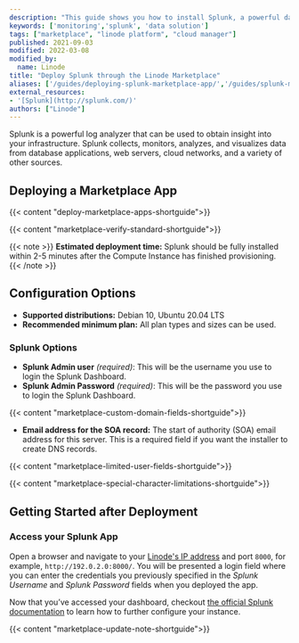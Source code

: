 ```yaml
---
description: "This guide shows you how to install Splunk, a powerful data solution that collects, monitors, analyzes, and visualizes data, using the Linode One-Click Marketplace."
keywords: ['monitoring','splunk', 'data solution']
tags: ["marketplace", "linode platform", "cloud manager"]
published: 2021-09-03
modified: 2022-03-08
modified_by:
  name: Linode
title: "Deploy Splunk through the Linode Marketplace"
aliases: ['/guides/deploying-splunk-marketplace-app/','/guides/splunk-marketplace-app/']
external_resources:
- '[Splunk](http://splunk.com/)'
authors: ["Linode"]
---
```


Splunk is a powerful log analyzer that can be used to obtain insight into your infrastructure. Splunk collects, monitors, analyzes, and visualizes data from database applications, web servers, cloud networks, and a variety of other sources.

## Deploying a Marketplace App

{{< content "deploy-marketplace-apps-shortguide">}}

{{< content "marketplace-verify-standard-shortguide">}}

{{< note >}}
**Estimated deployment time:** Splunk should be fully installed within 2-5 minutes after the Compute Instance has finished provisioning.
{{< /note >}}

## Configuration Options

- **Supported distributions:** Debian 10, Ubuntu 20.04 LTS
- **Recommended minimum plan:** All plan types and sizes can be used.

### Splunk Options

- **Splunk Admin user** *(required)*: This will be the username you use to login the Splunk Dashboard.
- **Splunk Admin Password** *(required)*: This will be the password you use to login the Splunk Dashboard.

{{< content "marketplace-custom-domain-fields-shortguide">}}
- **Email address for the SOA record:** The start of authority (SOA) email address for this server. This is a required field if you want the installer to create DNS records.

{{< content "marketplace-limited-user-fields-shortguide">}}

{{< content "marketplace-special-character-limitations-shortguide">}}

## Getting Started after Deployment

### Access your Splunk App

Open a browser and navigate to your [Linode's IP address](/docs/guides/find-your-linodes-ip-address/) and port `8000`, for example, `http://192.0.2.0:8000/`. You will be presented a login field where you can enter the credentials you previously specified in the *Splunk Username* and *Splunk Password* fields when you deployed the app.

Now that you’ve accessed your dashboard, checkout [the official Splunk documentation](https://docs.splunk.com/Documentation/Splunk) to learn how to further configure your instance.

{{< content "marketplace-update-note-shortguide">}}